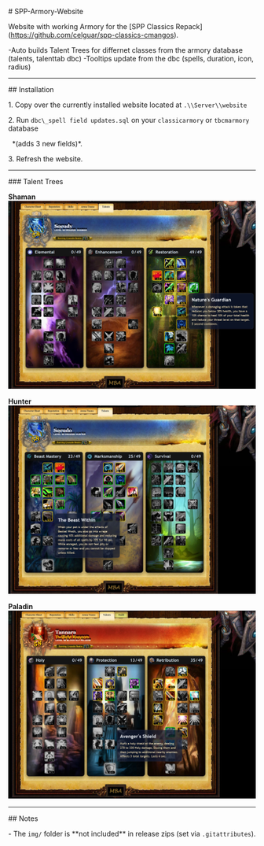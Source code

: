 \# SPP-Armory-Website



Website with working Armory for the \[SPP Classics Repack](https://github.com/celguar/spp-classics-cmangos).

-Auto builds Talent Trees for differnet classes from the armory database (talents, talenttab dbc)
-Tooltips update from the dbc (spells, duration, icon, radius)



---



\## Installation



1\. Copy over the currently installed website located at `.\\Server\\website`

2\. Run `dbc\_spell field updates.sql` on your `classicarmory` or `tbcmarmory` database  

&nbsp;  \*(adds 3 new fields)\*.

3\. Refresh the website.



---



\### Talent Trees

**Shaman**
![Shaman Talent Trees](img/talents01.jpg)

**Hunter**
![Hunter Talent Trees](img/talents02.jpg)

**Paladin**
![Paladin Talent Trees](img/talents03.jpg)



---



\## Notes

\- The `img/` folder is \*\*not included\*\* in release zips (set via `.gitattributes`).





